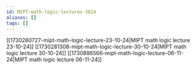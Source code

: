 ```yaml
---
id: MIPT-math-logic-lectures-2024
aliases: []
tags: []
---
```


[[1730280727-mipt-math-logic-lecture-23-10-24|MIPT math logic lecture 23-10-24]]
[[1730281308-mipt-math-logic-lecture-30-10-24|MIPT math logic lecture 30-10-24]]
[[1730886566-mipt-math-logic-lecture-06-11-24|MIPT math logic lecture 06-11-24]]
